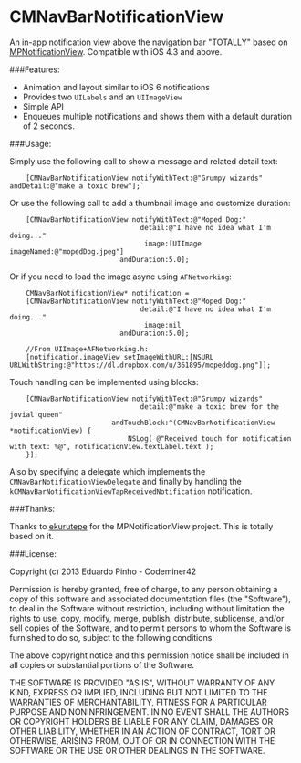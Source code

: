 CMNavBarNotificationView
==================

An in-app notification view above the navigation bar "TOTALLY" based on [MPNotificationView](https://github.com/Moped/MPNotificationView). Compatible with iOS 4.3 and above.

###Features:

- Animation and layout similar to iOS 6 notifications
- Provides two `UILabels` and an `UIImageView`
- Simple API
- Enqueues multiple notifications and shows them with a default duration of 2 seconds.

###Usage:

Simply use the following call to show a message and related detail text:

````
    [CMNavBarNotificationView notifyWithText:@"Grumpy wizards" andDetail:@"make a toxic brew"];`
````

Or use the following call to add a thumbnail image and customize duration:

````
    [CMNavBarNotificationView notifyWithText:@"Moped Dog:"
                                detail:@"I have no idea what I'm doing..."
                                 image:[UIImage imageNamed:@"mopedDog.jpeg"]
                           andDuration:5.0];
````

Or if you need to load the image async using `AFNetworking`:

````
    CMNavBarNotificationView* notification =
    [CMNavBarNotificationView notifyWithText:@"Moped Dog:"
                                detail:@"I have no idea what I'm doing..."
                                 image:nil
                           andDuration:5.0];

    //From UIImage+AFNetworking.h:
    [notification.imageView setImageWithURL:[NSURL URLWithString:@"https://dl.dropbox.com/u/361895/mopeddog.png"]];

````

Touch handling can be implemented using blocks:

````
    [CMNavBarNotificationView notifyWithText:@"Grumpy wizards"
                                detail:@"make a toxic brew for the jovial queen"
                         andTouchBlock:^(CMNavBarNotificationView *notificationView) {
                             NSLog( @"Received touch for notification with text: %@", notificationView.textLabel.text );
    }];
````

Also by specifying a delegate which implements the `CMNavBarNotificationViewDelegate` and finally by handling the `kCMNavBarNotificationViewTapReceivedNotification` notification.

###Thanks:

Thanks to [ekurutepe](https://github.com/ekurutepe) for the MPNotificationView project. This is totally based on it.

###License:

Copyright (c) 2013 Eduardo Pinho - Codeminer42

Permission is hereby granted, free of charge, to any person obtaining a copy of this software and associated documentation files (the "Software"), to deal in the Software without restriction, including without limitation the rights to use, copy, modify, merge, publish, distribute, sublicense, and/or sell copies of the Software, and to permit persons to whom the Software is furnished to do so, subject to the following conditions:

The above copyright notice and this permission notice shall be included in all copies or substantial portions of the Software.

THE SOFTWARE IS PROVIDED "AS IS", WITHOUT WARRANTY OF ANY KIND, EXPRESS OR IMPLIED, INCLUDING BUT NOT LIMITED TO THE WARRANTIES OF MERCHANTABILITY, FITNESS FOR A PARTICULAR PURPOSE AND NONINFRINGEMENT. IN NO EVENT SHALL THE AUTHORS OR COPYRIGHT HOLDERS BE LIABLE FOR ANY CLAIM, DAMAGES OR OTHER LIABILITY, WHETHER IN AN ACTION OF CONTRACT, TORT OR OTHERWISE, ARISING FROM, OUT OF OR IN CONNECTION WITH THE SOFTWARE OR THE USE OR OTHER DEALINGS IN THE SOFTWARE.
